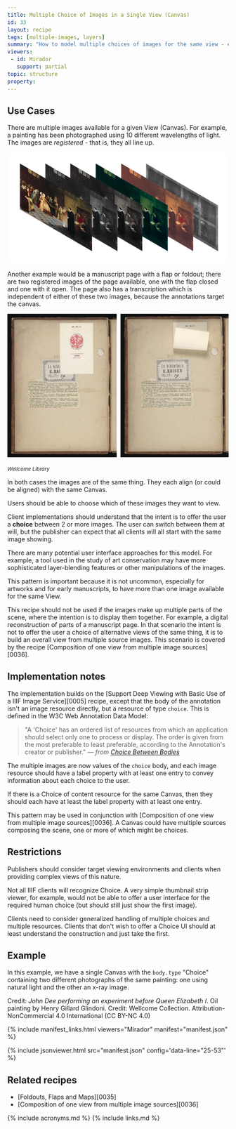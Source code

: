 ```yaml
---
title: Multiple Choice of Images in a Single View (Canvas)
id: 33
layout: recipe
tags: [multiple-images, layers]
summary: "How to model multiple choices of images for the same view - e.g., layers, multispectral images."
viewers:
 - id: Mirador
   support: partial
topic: structure
property:
---
```



## Use Cases

There are multiple images available for a given View (Canvas). For example, a painting has been photographed using 10 different wavelengths of light. The images are _registered_ - that is, they all line up.

![Illustration of image registration concept](image_registration.png)

Another example would be a manuscript page with a flap or foldout; there are two registered images of the page available, one with the flap closed and one with it open. The page also has a transcription which is independent of either of these two images, because the annotations target the canvas.

![two photographs of a book page with the flap down and raised](choice-flap.png)

_<small>Wellcome Library</small>_

In both cases the images are of the same thing. They each align (or could be aligned) with the same Canvas.

Users should be able to choose which of these images they want to view.

Client implementations should understand that the intent is to offer the user a **choice** between 2 or more images. The user can switch between them at will, but the publisher can expect that all clients will all start with the same image showing.

There are many potential user interface approaches for this model. For example, a tool used in the study of art conservation may have more sophisticated layer-blending features or other manipulations of the images.

This pattern is important because it is not uncommon, especially for artworks and for early manuscripts, to have more than one image available for the same View.

This recipe should not be used if the images make up multiple parts of the scene, where the intention is to display them together. For example, a digital reconstruction of parts of a manuscript page. In that scenario the intent is not to offer the user a choice of alternative views of the same thing, it is to build an overall view from multiple source images. This scenario is covered by the recipe [Composition of one view from multiple image sources][0036].  

## Implementation notes

The implementation builds on the [Support Deep Viewing with Basic Use of a IIIF Image Service][0005] recipe, except that the body of the annotation isn't an image resource directly, but a resource of type `choice`. This is defined in the W3C Web Annotation Data Model:

> "A 'Choice' has an ordered list of resources from which an application should select only one to process or display. The order is given from the most preferable to least preferable, according to the Annotation's creator or publisher." *— from [Choice Between Bodies](https://www.w3.org/TR/annotation-model/#choice-between-bodies)*

The multiple images are now values of the `choice` body, and each image resource should have a label property with at least one entry to convey information about each choice to the user.

If there is a Choice of content resource for the same Canvas, then they should each have at least the label property with at least one entry.

This pattern may be used in conjunction with [Composition of one view from multiple image sources][0036]. A Canvas could have multiple sources composing the scene, one or more of which might be choices.


## Restrictions

Publishers should consider target viewing environments and clients when providing complex views of this nature.

Not all IIIF clients will recognize Choice. A very simple thumbnail strip viewer, for example, would not be able to offer a user interface for the required human choice (but should still just show the first image).

Clients need to consider generalized handling of multiple choices and multiple resources.
Clients that don't wish to offer a Choice UI should at least understand the construction and just take the first.

## Example

In this example, we have a single Canvas with the `body.type` "Choice" containing two different photographs of the same painting: one using natural light and the other an x-ray image.

Credit: *John Dee performing an experiment before Queen Elizabeth I*. Oil painting by Henry Gillard Glindoni. Credit: Wellcome Collection. Attribution-NonCommercial 4.0 International (CC BY-NC 4.0)

{% include manifest_links.html viewers="Mirador" manifest="manifest.json" %}

{% include jsonviewer.html src="manifest.json" config='data-line="25-53"' %}

## Related recipes

* [Foldouts, Flaps and Maps][0035]
* [Composition of one view from multiple image sources][0036]


{% include acronyms.md %}
{% include links.md %}
